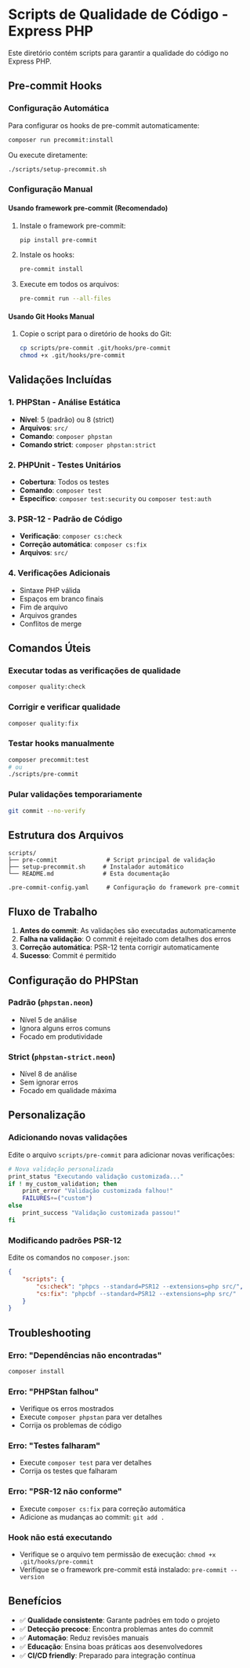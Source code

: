 # Scripts de Qualidade de Código - Express PHP

Este diretório contém scripts para garantir a qualidade do código no Express PHP.

## Pre-commit Hooks

### Configuração Automática

Para configurar os hooks de pre-commit automaticamente:

```bash
composer run precommit:install
```

Ou execute diretamente:

```bash
./scripts/setup-precommit.sh
```

### Configuração Manual

#### Usando framework pre-commit (Recomendado)

1. Instale o framework pre-commit:
   ```bash
   pip install pre-commit
   ```

2. Instale os hooks:
   ```bash
   pre-commit install
   ```

3. Execute em todos os arquivos:
   ```bash
   pre-commit run --all-files
   ```

#### Usando Git Hooks Manual

1. Copie o script para o diretório de hooks do Git:
   ```bash
   cp scripts/pre-commit .git/hooks/pre-commit
   chmod +x .git/hooks/pre-commit
   ```

## Validações Incluídas

### 1. PHPStan - Análise Estática
- **Nível**: 5 (padrão) ou 8 (strict)
- **Arquivos**: `src/`
- **Comando**: `composer phpstan`
- **Comando strict**: `composer phpstan:strict`

### 2. PHPUnit - Testes Unitários
- **Cobertura**: Todos os testes
- **Comando**: `composer test`
- **Específico**: `composer test:security` ou `composer test:auth`

### 3. PSR-12 - Padrão de Código
- **Verificação**: `composer cs:check`
- **Correção automática**: `composer cs:fix`
- **Arquivos**: `src/`

### 4. Verificações Adicionais
- Sintaxe PHP válida
- Espaços em branco finais
- Fim de arquivo
- Arquivos grandes
- Conflitos de merge

## Comandos Úteis

### Executar todas as verificações de qualidade
```bash
composer quality:check
```

### Corrigir e verificar qualidade
```bash
composer quality:fix
```

### Testar hooks manualmente
```bash
composer precommit:test
# ou
./scripts/pre-commit
```

### Pular validações temporariamente
```bash
git commit --no-verify
```

## Estrutura dos Arquivos

```
scripts/
├── pre-commit              # Script principal de validação
├── setup-precommit.sh     # Instalador automático
└── README.md              # Esta documentação

.pre-commit-config.yaml     # Configuração do framework pre-commit
```

## Fluxo de Trabalho

1. **Antes do commit**: As validações são executadas automaticamente
2. **Falha na validação**: O commit é rejeitado com detalhes dos erros
3. **Correção automática**: PSR-12 tenta corrigir automaticamente
4. **Sucesso**: Commit é permitido

## Configuração do PHPStan

### Padrão (`phpstan.neon`)
- Nível 5 de análise
- Ignora alguns erros comuns
- Focado em produtividade

### Strict (`phpstan-strict.neon`)
- Nível 8 de análise
- Sem ignorar erros
- Focado em qualidade máxima

## Personalização

### Adicionando novas validações

Edite o arquivo `scripts/pre-commit` para adicionar novas verificações:

```bash
# Nova validação personalizada
print_status "Executando validação customizada..."
if ! my_custom_validation; then
    print_error "Validação customizada falhou!"
    FAILURES+=("custom")
else
    print_success "Validação customizada passou!"
fi
```

### Modificando padrões PSR-12

Edite os comandos no `composer.json`:

```json
{
    "scripts": {
        "cs:check": "phpcs --standard=PSR12 --extensions=php src/",
        "cs:fix": "phpcbf --standard=PSR12 --extensions=php src/"
    }
}
```

## Troubleshooting

### Erro: "Dependências não encontradas"
```bash
composer install
```

### Erro: "PHPStan falhou"
- Verifique os erros mostrados
- Execute `composer phpstan` para ver detalhes
- Corrija os problemas de código

### Erro: "Testes falharam"
- Execute `composer test` para ver detalhes
- Corrija os testes que falharam

### Erro: "PSR-12 não conforme"
- Execute `composer cs:fix` para correção automática
- Adicione as mudanças ao commit: `git add .`

### Hook não está executando
- Verifique se o arquivo tem permissão de execução: `chmod +x .git/hooks/pre-commit`
- Verifique se o framework pre-commit está instalado: `pre-commit --version`

## Benefícios

- ✅ **Qualidade consistente**: Garante padrões em todo o projeto
- ✅ **Detecção precoce**: Encontra problemas antes do commit
- ✅ **Automação**: Reduz revisões manuais
- ✅ **Educação**: Ensina boas práticas aos desenvolvedores
- ✅ **CI/CD friendly**: Preparado para integração contínua
